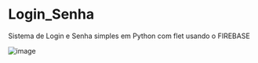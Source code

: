 # Login_Senha
Sistema de Login e Senha simples em Python com flet usando o FIREBASE


![image](https://github.com/user-attachments/assets/359ade7b-bf53-459f-9052-fd391dbe08a6)
